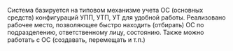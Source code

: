 Система базируется на типовом механизме учета ОС (основных средств) конфигураций УПП, УТП, УТ для удобной работы. Реализовано рабочее место, позволяющее быстро находить (отбирать) ОС по подразделению, ответственному лицу, состоянию. Также можно работать с ОС (создавать, перемещать и т.п.)
